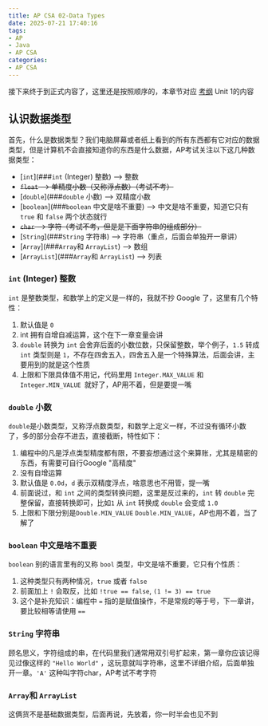 ```yaml
---
title: AP CSA 02-Data Types
date: 2025-07-21 17:40:16
tags:
- AP
- Java
- AP CSA
categories:
- AP CSA
---
```


接下来终于到正式内容了，这里还是按照顺序的，本章节对应 [考纲](../00-about-ap-csa#考试大纲) Unit 1的内容

## 认识数据类型

首先，什么是数据类型？我们电脑屏幕或者纸上看到的所有东西都有它对应的数据类型，但是计算机不会直接知道你的东西是什么数据，AP考试关注以下这几种数据类型：

- [`int`](###`int` (Integer) 整数)	      --\> 整数
- ~~`float`          --\> 单精度小数（又称浮点数）（考试不考）~~
- [`double`](###`double` 小数)	 --\> 双精度小数
- [`boolean`](###`boolean` 中文是啥不重要)       --\> 中文是啥不重要，知道它只有 `true` 和 `false` 两个状态就行
- ~~`char`             --\> 字符（考试不考，但是是下面字符串的组成部分）~~
- [`String`](###`String`  字符串)	 --\> 字符串（重点，后面会单独开一章讲）
- [`Array`](###`Array`和 `ArrayList`) 	  --\> 数组
- [`ArrayList`](###`Array`和 `ArrayList`)    --\> 列表

### `int` (Integer) 整数

`int` 是整数类型，和数学上的定义是一样的，我就不抄 Google 了，这里有几个特性：

1. 默认值是 `0`
2. int 拥有自增自减运算，这个在下一章变量会讲
3. `double` 转换为 `int` 会舍弃后面的小数位数，只保留整数，举个例子，`1.5` 转成 `int` 类型则是 `1`，不存在四舍五入，四舍五入是一个特殊算法，后面会讲，主要用到的就是这个性质
4. 上限和下限具体值不用记，代码里用 `Integer.MAX_VALUE` 和`Integer.MIN_VALUE `就好了，AP用不着，但是要提一嘴

### `double` 小数

`double`是小数类型，又称浮点数类型，和数学上定义一样，不过没有循环小数了，多的部分会存不进去，直接截断，特性如下：

1. 编程中的凡是浮点类型精度都有限，不要妄想通过这个来算账，尤其是精密的东西，有需要可自行Google "高精度"
2. 没有自增运算
3. 默认值是 `0.0d`，`d` 表示双精度浮点，啥意思也不用管，提一嘴
4. 前面说过，和 `int` 之间的类型转换问题，这里是反过来的，`int` 转 `double` 完整保留，直接转换即可，比如`1` 从 `int` 转换成 `double` 会变成 `1.0` 
5. 上限和下限分别是`Double.MIN_VALUE` `Double.MIN_VALUE`，AP也用不着，当了解了

### `boolean` 中文是啥不重要

`boolean` 别的语言里有的又称 `bool` 类型，中文是啥不重要，它只有个性质：

1. 这种类型只有两种情况，`true` 或者 `false`
2. 前面加上 `!` 会取反，比如 `!true == false`, `(1 != 3) == true`
3. 这个是补充知识：编程中 `=` 指的是赋值操作，不是常规的等于号，下一章讲，要比较相等请使用 `==`

### `String`  字符串

顾名思义，字符组成的串，在代码里我们通常用双引号扩起来，第一章你应该记得见过像这样的 `"Hello World"` ，这玩意就叫字符串，这里不详细介绍，后面单独开一章。`'A'` 这种叫字符char，AP考试不考字符

### `Array`和 `ArrayList`

这俩货不是基础数据类型，后面再说，先放着，你一时半会也见不到
